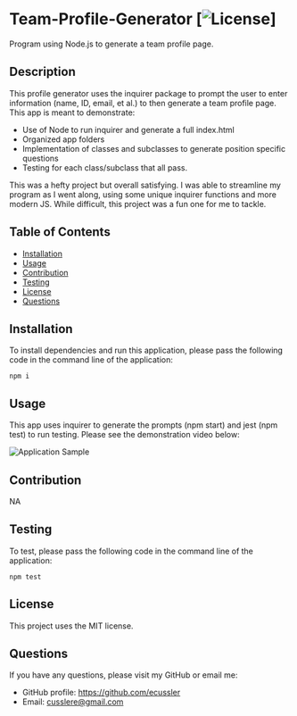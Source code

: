 # Team-Profile-Generator [![License](https://img.shields.io/badge/License-MIT-yellow.svg)]
Program using Node.js to generate a team profile page.

  ## Description
  This profile generator uses the inquirer package to prompt the user to enter information (name, ID, email, et al.) to then generate a team profile page.  This app is meant to demonstrate: 

  - Use of Node to run inquirer and generate a full index.html
  - Organized app folders 
  - Implementation of classes and subclasses to generate position specific questions
  - Testing for each class/subclass that all pass. 

  This was a hefty project but overall satisfying. I was able to streamline my program as I went along, using some unique inquirer functions and more modern JS. While difficult, this project was a fun one for me to tackle. 
  
  ## Table of Contents
   - [Installation](#installation)
   - [Usage](#usage)
   - [Contribution](#contribution)
   - [Testing](#testing)
   - [License](#license)
   - [Questions](#questions)

  ## Installation
  To install dependencies and run this application, please pass the following code in the command line of the application:

  ~~~
  npm i
  ~~~

  ## Usage
  This app uses inquirer to generate the prompts (npm start) and jest (npm test) to run testing. Please see the demonstration video below: 


  ![Application Sample](https://drive.google.com/file/d/1osTE7xmA2yN9CSNhkQ0LDGrKxC147D7k/view?usp=share_link)


  ## Contribution
  NA

  ## Testing
  To test, please pass the following code in the command line of the application:

  ~~~
  npm test
  ~~~

  ## License
  
  This project uses the MIT license.

  ## Questions
  If you have any questions, please visit my GitHub or email me:
  - GitHub profile: https://github.com/ecussler
  - Email: cusslere@gmail.com